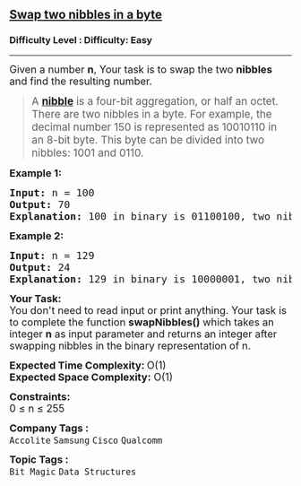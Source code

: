<h2><a href="https://www.geeksforgeeks.org/problems/swap-two-nibbles-in-a-byte0446/1?page=2&company=Cisco&sortBy=submissions">Swap two nibbles in a byte</a></h2><h3>Difficulty Level : Difficulty: Easy</h3><hr><div class="problems_problem_content__Xm_eO"><p><span style="font-size: 18px;">Given a number <strong>n</strong>, Your task is to swap the two <strong>nibbles</strong> and find the resulting number.&nbsp;</span></p>
<blockquote>
<p><span style="font-size: 14pt;">A <strong><a href="http://en.wikipedia.org/wiki/Nibble" target="_blank" rel="noopener">nibble</a></strong> </span><span style="font-size: 14pt;">is a four-bit aggregation, or half an octet. There are two nibbles in a byte. For example, the decimal number 150 is represented as 10010110 in an 8-bit byte. This byte can be divided into two nibbles: 1001 and 0110.</span></p>
</blockquote>
<p><span style="font-size: 18px;"><strong>Example 1:</strong></span></p>
<pre><span style="font-size: 18px;"><strong>Input: </strong>n = 100
<strong>Output: </strong>70<br><strong>Explanation: </strong>100 in binary is 01100100, </span><span style="font-size: 20px;"><span style="font-size: 18px;">two nibbles are (0110) and (0100). If we swap the two nibbles, we get 01000110 which is 70 in decimal.</span></span>
</pre>
<p><span style="font-size: 18px;"><strong>Example 2:</strong></span></p>
<pre><span style="font-size: 18px;"><strong>Input: </strong>n = 129
<strong>Output: </strong>24
<strong>Explanation: </strong>129 in binary is 10000001, </span><span style="font-size: 20px;"><span style="font-size: 18px;">two nibbles are (</span></span><span style="font-size: 18px;">1000</span><span style="font-size: 20px;"><span style="font-size: 18px;">) and (</span></span><span style="font-size: 18px;">0001</span><span style="font-size: 20px;"><span style="font-size: 18px;">). If we swap the two nibbles, we get </span></span><span style="font-size: 18px;">0001</span><span style="font-size: 18px;">1000</span><span style="font-size: 20px;"><span style="font-size: 18px;"> which is 24 in decimal.</span></span></pre>
<p><span style="font-size: 18px;"><strong>Your Task:</strong><br>You don't need to read input or print anything. Your task is to complete the function <strong>swapNibbles()</strong> which takes&nbsp;an integer <strong>n</strong> as input parameter and returns an integer after swapping nibbles in the binary representation of n.</span></p>
<p><span style="font-size: 18px;"><strong>Expected Time Complexity:</strong></span> <span style="font-size: 18px;">O(1)<br><strong>Expected Space Complexity:</strong> O(1)</span></p>
<p><span style="font-size: 18px;"><strong>Constraints:</strong><br>0 ≤ n ≤ 255</span></p></div><p><span style=font-size:18px><strong>Company Tags : </strong><br><code>Accolite</code>&nbsp;<code>Samsung</code>&nbsp;<code>Cisco</code>&nbsp;<code>Qualcomm</code>&nbsp;<br><p><span style=font-size:18px><strong>Topic Tags : </strong><br><code>Bit Magic</code>&nbsp;<code>Data Structures</code>&nbsp;